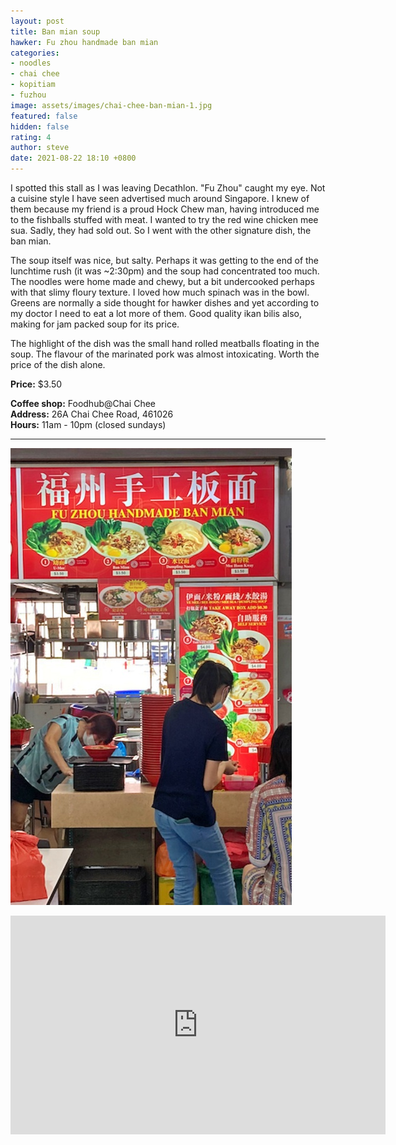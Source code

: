 ```yaml
---
layout: post
title: Ban mian soup
hawker: Fu zhou handmade ban mian
categories:
- noodles
- chai chee
- kopitiam
- fuzhou
image: assets/images/chai-chee-ban-mian-1.jpg
featured: false
hidden: false
rating: 4
author: steve
date: 2021-08-22 18:10 +0800
---
```

I spotted this stall as I was leaving Decathlon. "Fu Zhou" caught my eye. Not a cuisine style I have seen advertised much around Singapore. I knew of them because my friend is a proud Hock Chew man, having introduced me to the fishballs stuffed with meat. I wanted to try the red wine chicken mee sua. Sadly, they had sold out. So I went with the other signature dish, the ban mian.

The soup itself was nice, but salty. Perhaps it was getting to the end of the lunchtime rush (it was ~2:30pm) and the soup had concentrated too much. The noodles were home made and chewy, but a bit undercooked perhaps with that slimy floury texture. I loved how much spinach was in the bowl. Greens are normally a side thought for hawker dishes and yet according to my doctor I need to eat a lot more of them. Good quality ikan bilis also, making for jam packed soup for its price.

The highlight of the dish was the small hand rolled meatballs floating in the soup. The flavour of the marinated pork was almost intoxicating. Worth the price of the dish alone.

**Price:** $3.50  

**Coffee shop:** Foodhub@Chai Chee  
**Address:** 26A Chai Chee Road, 461026  
**Hours:** 11am - 10pm (closed sundays)  

***  

![Fu Zhou Handmade Ban Mian](/assets/images/chai-chee-ban-mian-2.jpg "Fu Zhou Handmade Ban Mian")

<iframe src="https://www.google.com/maps/embed?pb=!1m14!1m8!1m3!1d15955.015543703179!2d103.9233944!3d1.323519!3m2!1i1024!2i768!4f13.1!3m3!1m2!1s0x0%3A0xa33a7b783add0fc4!2sFoodhub%40chaichee!5e0!3m2!1sen!2ssg!4v1629626591755!5m2!1sen!2ssg" width="600" height="350" style="border:0;" allowfullscreen="" loading="lazy"></iframe>

